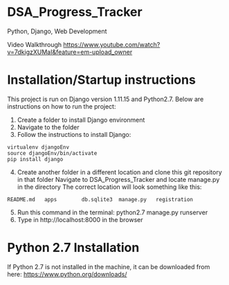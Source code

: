 # DSA_Progress_Tracker
Python, Django, Web Development

Video Walkthrough https://www.youtube.com/watch?v=7dkigzXUMaI&feature=em-upload_owner

# Installation/Startup instructions
This project is run on Django version 1.11.15 and Python2.7. Below are instructions on how to run the project:

1. Create a folder to install Django environment
2. Navigate to the folder
3. Follow the instructions to install Django:
```
virtualenv djangoEnv
source djangoEnv/bin/activate
pip install django
```
4. Create another folder in a different location and clone this git repository in that folder
Navigate to DSA_Progress_Tracker and locate manage.py in the directory The correct location will look something like this:
```
README.md	apps		db.sqlite3	manage.py	registration
```
5. Run this command in the terminal: python2.7 manage.py runserver
6. Type in http://localhost:8000 in the browser

# Python 2.7 Installation
If Python 2.7 is not installed in the machine, it can be downloaded from here: https://www.python.org/downloads/




